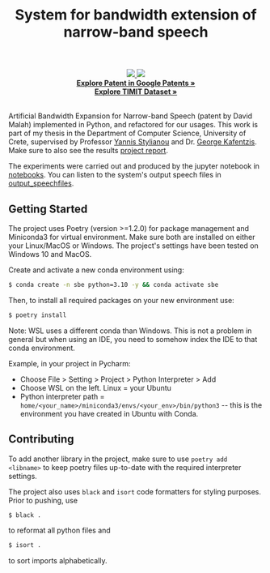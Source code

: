 

<div align="center">
    <header><h1>System for bandwidth extension of narrow-band speech</h1></header>
    <a href="#">
        <img src="https://img.shields.io/badge/Python-3.10-1cb855">
    </a>
    <a href="#">
        <img src="https://img.shields.io/badge/License-MIT-8a0023">
    </a>
    <br>
    <a href="https://patents.google.com/patent/US7216074"><strong>Explore Patent in Google Patents »</strong></a>
    <br>
    <a href="https://catalog.ldc.upenn.edu/LDC93s1"><strong>Explore TIMIT Dataset »</strong></a>
    
</div>
<br>


Artificial Bandwidth Expansion for Narrow-band Speech (patent by David Malah) implemented in Python, and refactored for our usages.
This work is part of my thesis in the Department of Computer Science, University of Crete, supervised by Professor [Yannis Stylianou](https://www.csd.uoc.gr/CSD/index.jsp?custom=yannis_stylianou&lang=en) 
and Dr. [George Kafentzis](https://www.csd.uoc.gr/~kafentz/). Make sure to also see the results [project report](Artificial_Bandwidth_Expansion.pdf).

The experiments were carried out and produced by the jupyter notebook in [notebooks](notebooks/spectrograms.ipynb). You can listen
to the system's output speech files in [output_speechfiles](output_speechfiles).


## Getting Started

The project uses Poetry (version >=1.2.0) for package management and Miniconda3 for virtual environment. Make sure both are installed on either your Linux/MacOS or Windows.
The project's settings have been tested on Windows 10 and MacOS.


Create and activate a new conda environment using:

```sh
$ conda create -n sbe python=3.10 -y && conda activate sbe
```

Then, to install all required packages on your new environment use:

```sh
$ poetry install
```

Note: WSL uses a different conda than Windows. This is not a problem in general but when using an IDE, you need to somehow index the IDE to that conda environment.

Example, in your project in Pycharm:

* Choose File > Setting > Project > Python Interpreter > Add
* Choose WSL on the left. Linux = your Ubuntu
* Python interpreter path = `home/<your_name>/miniconda3/envs/<your_env>/bin/python3` -- this is the environment you have created in Ubuntu with Conda.

## Contributing
To add another library in the project, make sure to use `poetry add <libname>` to keep poetry files up-to-date with the required interpreter settings.

The project also uses `black` and `isort` code formatters for styling purposes. Prior to pushing, use

```sh
$ black .
```

to reformat all python files and

```sh
$ isort .
```

to sort imports alphabetically.